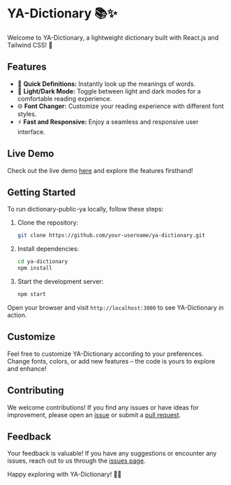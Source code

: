# YA-Dictionary 📚✨

Welcome to YA-Dictionary, a lightweight dictionary built with React.js and Tailwind CSS! 🚀

## Features

- 📖 **Quick Definitions:** Instantly look up the meanings of words.
- 🎨 **Light/Dark Mode:** Toggle between light and dark modes for a comfortable reading experience.
- 🌐 **Font Changer:** Customize your reading experience with different font styles.
- ⚡️ **Fast and Responsive:** Enjoy a seamless and responsive user interface.

## Live Demo

Check out the live demo [here](https://ya-dictionary.netlify.app/) and explore the features firsthand!

## Getting Started

To run dictionary-public-ya locally, follow these steps:

1. Clone the repository:

   ```bash
   git clone https://github.com/your-username/ya-dictionary.git
   ```

2. Install dependencies:

   ```bash
   cd ya-dictionary
   npm install
   ```

3. Start the development server:

   ```bash
   npm start
   ```

Open your browser and visit `http://localhost:3000` to see YA-Dictionary in action.

## Customize

Feel free to customize YA-Dictionary according to your preferences. Change fonts, colors, or add new features – the code is yours to explore and enhance!

## Contributing

We welcome contributions! If you find any issues or have ideas for improvement, please open an [issue](https://github.com/your-username/dictionary-public-ya/issues) or submit a [pull request](https://github.com/your-username/dictionary-public-ya/pulls).

## Feedback

Your feedback is valuable! If you have any suggestions or encounter any issues, reach out to us through the [issues page](https://github.com/your-username/ya-dictionary/issues).

Happy exploring with YA-Dictionary! 📘✨
